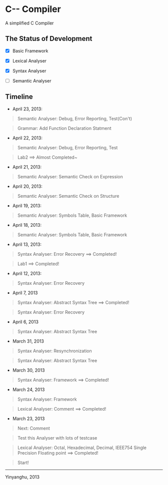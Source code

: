 # C-- Compiler

A simplified C Compiler

## The Status of Development

* [x] Basic Framework
* [x] Lexical Analyser
* [x] Syntax Analyser
* [ ] Semantic Analyser


## Timeline

* April 23, 2013:

> Semantic Analyser: Debug, Error Reporting, Test(Con't)

> Grammar: Add Function Declaration Statment

* April 22, 2013:

> Semantic Analyser: Debug, Error Reporting, Test

> Lab2 ==> Almost Completed~

* April 21, 2013:

> Semantic Analyser: Semantic Check on Expression

* April 20, 2013:

> Semantic Analyser: Semantic Check on Structure

* April 19, 2013:

> Semantic Analyser: Symbols Table, Basic Framework

* April 18, 2013:

> Semantic Analyser: Symbols Table, Basic Framework

* April 13, 2013:

> Syntax Analyser: Error Recovery ==> Completed!

> Lab1 ==> Completed!

* April 12, 2013: 

> Syntax Analyser: Error Recovery

* April 7, 2013

> Syntax Analyser: Abstract Syntax Tree ==> Completed!

> Syntax Analyser: Error Recovery

* April 6, 2013

> Syntax Analyser: Abstract Syntax Tree

* March 31, 2013

> Syntax Analyser: Resynchronization

> Syntax Analyser: Abstract Syntax Tree

* March 30, 2013

> Syntax Analyser: Framework ==> Completed!

* March 24, 2013

> Syntax Analyser: Framework

> Lexical Analyser: Comment ==> Completed!

* March 23, 2013

> Next: Comment

> Test this Analyser with lots of testcase

> Lexical Analyser: Octal, Hexadecimal, Decimal, IEEE754 Single Precision Floating point ==> Completed!

> Start!

***
Yinyanghu, 2013
